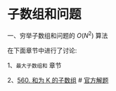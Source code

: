 # 子数组和问题

一、穷举子数组和问题的 $O(N^2)$ 算法

在下面章节中进行了讨论:

1、`最大子数组和` 章节

2、[560. 和为 K 的子数组](https://leetcode-cn.com/problems/subarray-sum-equals-k/) # [官方解题](https://leetcode-cn.com/problems/subarray-sum-equals-k/solution/he-wei-kde-zi-shu-zu-by-leetcode-solution/)



